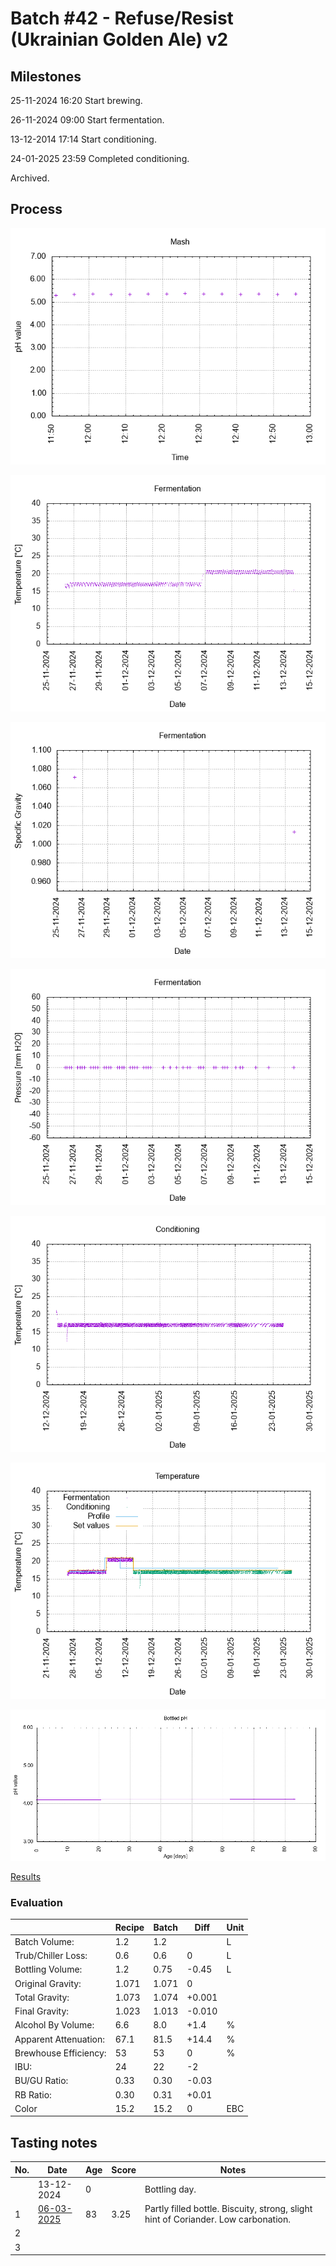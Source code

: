 # Batch #42 - Refuse/Resist (Ukrainian Golden Ale) v2

## Milestones

25-11-2024 16:20 Start brewing.

26-11-2024 09:00 Start fermentation.

13-12-2014 17:14 Start conditioning.

24-01-2025 23:59 Completed conditioning.

Archived.

## Process

![mash_ph](mash_ph.png)

![fermentation](fermentation.png)

![specific gravity](gravity.png)

![pressure](pressure.png)

![conditioning](conditioning.png)

![temperature](temperature.png)

![bottled pH](bottled_ph.png)

[Results](./Batch__results.pdf)

### Evaluation

|                         | Recipe | Batch | Diff   | Unit |
|-------------------------|--------|-------|--------|------|
| Batch Volume:           | 1.2    | 1.2   |        | L    |
| Trub/Chiller Loss:      | 0.6    | 0.6   | 0      | L    |
| Bottling Volume:        | 1.2    | 0.75  | -0.45  | L    |
| Original Gravity:       | 1.071  | 1.071 | 0      |      |
| Total Gravity:          | 1.073  | 1.074 | +0.001 |      |
| Final Gravity:          | 1.023  | 1.013 | -0.010 |      |
| Alcohol By Volume:      | 6.6    | 8.0   | +1.4   | %    |
| Apparent Attenuation:   | 67.1   | 81.5  | +14.4  | %    |
| Brewhouse Efficiency:   | 53     | 53    | 0      | %    |
| IBU:                    | 24     | 22    | -2     |      |
| BU/GU Ratio:            | 0.33   | 0.30  | -0.03  |      |
| RB Ratio:               | 0.30   | 0.31  | +0.01  |      |
| Color                   | 15.2   | 15.2  | 0      | EBC  |

## Tasting notes

| No. | Date       | Age | Score | Notes |
|-----|------------|-----|-------|-------|
|     | 13-12-2024 |   0 |       | Bottling day. |
|   1 | [06-03-2025](20250306_Batch_42_Refuse_Resist_Ukrainian_Golden_Ale_v2_BJCP_Scoresheet-1_3.pdf) |  83 |  3.25 | Partly filled bottle. Biscuity, strong, slight hint of Coriander. Low carbonation. |
|   2 |  |  |  |  |
|   3 |  |  |  |  |
